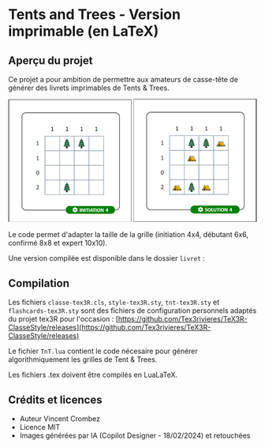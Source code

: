 # Tents and Trees - Version imprimable (en LaTeX)

## Aperçu du projet

Ce projet a pour ambition de permettre aux amateurs de casse-tête de générer des livrets imprimables de Tents & Trees. 
<tr>

<td> <img src="./images/Initiation4.png" alt="Initiation" style="width: 250px;"/> </td>
<td> <img src="./images/Solution4.png" alt="Solution" style="width: 250px;"/> </td>
</tr>

Le code permet d'adapter la taille de la grille (initiation 4x4, débutant 6x6, confirmé 8x8 et expert 10x10).

Une version compilée est disponible dans le dossier `livret` : 

## Compilation

Les fichiers `classe-tex3R.cls`, `style-tex3R.sty`, `tnt-tex3R.sty` et `flashcards-tex3R.sty` sont des fichiers de configuration personnels adaptés du projet tex3R pour l'occasion : [https://github.com/Tex3rivieres/TeX3R-ClasseStyle/releases](https://github.com/Tex3rivieres/TeX3R-ClasseStyle/releases)

Le fichier `TnT.lua` contient le code nécesaire pour générer algorithmiquement les grilles de Tent & Trees.

Les fichiers .tex doivent être compilés en LuaLaTeX. 

## Crédits et licences

- Auteur Vincent Crombez
- Licence MIT
- Images générées par IA (Copilot Designer - 18/02/2024) et retouchées
